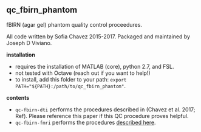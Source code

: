 qc_fbirn_phantom
----------------

fBIRN (agar gel) phantom quality control proceedures.

All code written by Sofia Chavez 2015-2017. Packaged and maintained by Joseph D Viviano.

**installation**

- requires the installation of MATLAB (core), python 2.7, and FSL.
- not tested with Octave (reach out if you want to help!)
- to install, add this folder to your path: `export PATH="${PATH}:/path/to/qc_fbirn_phantom"`.

**contents**

- `qc-fbirn-dti` performs the procedures described in (Chavez et al. 2017; Ref). Please reference this paper if this QC procedure proves helpful.
- `qc-fbirn-fmri` performs the procedures [described here](https://www.nitrc.org/frs/?group_id=64).


